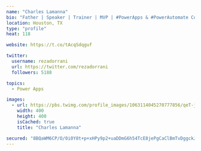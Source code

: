 ```yaml
---
name: "Charles Lamanna"
bio: "Father | Speaker | Trainer | MVP | #PowerApps & #PowerAutomate Community Super User | YouTuber Right-pointing triangle http://youtube.com/c/rezadorrani | Learn - Share - Clockwise rightwards and leftwards open circle arrows"
location: Houston, TX
type: "profile"
heat: 118

website: https://t.co/tAcqSdqguf

twitter:
  username: rezadorrani
  url: https://twitter.com/rezadorrani
  followers: 5188

topics:
  - Power Apps

images:
  - url: https://pbs.twimg.com/profile_images/1063114045270777856/qeT-jpWr_400x400.jpg
    width: 400
    height: 400
    isCached: true
    title: "Charles Lamanna"

secured: "8BQaWM6CP/O/0i0Y8t+p+xHPy9p2+uaDDmG6h54TcE8jePgCaClBmTvDggckJ/65NUSKFEacCMEPNtEmC3BuX4UibpDcEoF4o0cS9tRN/1KuM4LIOkxI72ChS4uzw60CAqb0cJUd+djdW35qP7VafpryPwQiuFlIihraSEH3vacWNg37yZeK42ou/qVJrOwz1xG+IqWHkQKjAhVu7ul/RtpA8Yfmjmbj8QqYM2qSpSC+/ROdmA6BzOKlUKQiRRmiUU55LfPsSWEVuhv+SK9V7rsdun6SZzJ5iNn5BR2glXautnigdXrs6rGnoC3hy6ILJTyU0NdBd7RSXrzz+E3RG21OkRW3DexFSOEiAzUhlVaFOPMGvZIPgQ1dxOevSIuU5kpCjoxe3sNLdVETYtkl+FP4S/a+TxvT/MCGDOStz1k=;wMFqCdmh2yktePAJxV9fVA=="
---
```


